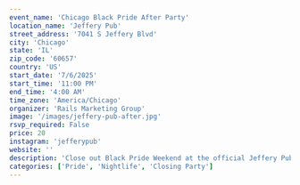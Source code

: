 ```yaml
---
event_name: 'Chicago Black Pride After Party'
location_name: 'Jeffery Pub'
street_address: '7041 S Jeffery Blvd'
city: 'Chicago'
state: 'IL'
zip_code: '60657'
country: 'US'
start_date: '7/6/2025'
start_time: '11:00 PM'
end_time: '4:00 AM'
time_zone: 'America/Chicago'
organizer: 'Rails Marketing Group'
image: '/images/jeffery-pub-after.jpg'
rsvp_required: False
price: 20
instagram: 'jefferypub'
website: ''
description: 'Close out Black Pride Weekend at the official Jeffery Pub After Party.'
categories: ['Pride', 'Nightlife', 'Closing Party']
---
```

